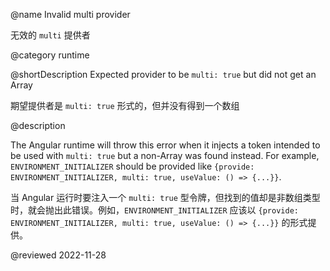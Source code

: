 @name Invalid multi provider

无效的 `multi` 提供者

@category runtime

@shortDescription Expected provider to be `multi: true` but did not get an Array

期望提供者是 `multi: true` 形式的，但并没有得到一个数组

@description

The Angular runtime will throw this error when it injects a token intended to be used with `multi: true` but
a non-Array was found instead. For example, `ENVIRONMENT_INITIALIZER` should be provided
like `{provide: ENVIRONMENT_INITIALIZER, multi: true, useValue: () => {...}}`.

当 Angular 运行时要注入一个 `multi: true` 型令牌，但找到的值却是非数组类型时，就会抛出此错误。例如，`ENVIRONMENT_INITIALIZER` 应该以 `{provide: ENVIRONMENT_INITIALIZER, multi: true, useValue: () => {...}}` 的形式提供。

<!-- links -->

<!-- external links -->

<!-- end links -->

@reviewed 2022-11-28
